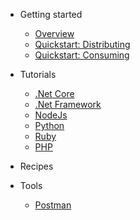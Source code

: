 - Getting started

  - [Overview](getting-started/overview.md)
  - [Quickstart: Distributing](getting-started/quickstart-distributing.md)
  - [Quickstart: Consuming](getting-started/quickstart-consuming.md)

- Tutorials

  - [.Net Core](tutorials/netcore.md)
  - [.Net Framework](tutorials/netframework.md)
  - [NodeJs](tutorials/nodejs.md)
  - [Python](tutorials/python.md)
  - [Ruby](tutorials/ruby.md)
  - [PHP](tutorials/php.md)

- Recipes

- Tools

  - [Postman](tools/postman.md)

